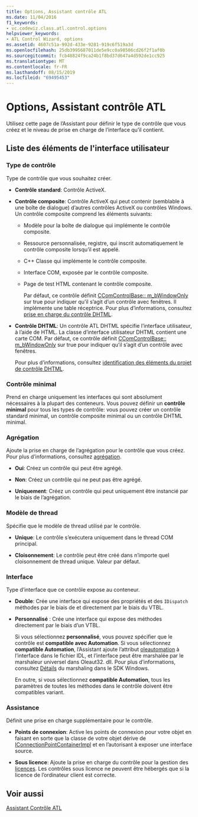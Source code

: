 ```yaml
---
title: Options, Assistant contrôle ATL
ms.date: 11/04/2016
f1_keywords:
- vc.codewiz.class.atl.control.options
helpviewer_keywords:
- ATL Control Wizard, options
ms.assetid: 4607c51a-992d-433e-9281-919c6f519a3d
ms.openlocfilehash: 25db3995687011de5e9cc0a98506cd26f2f1af0b
ms.sourcegitcommit: fcb48824f9ca24b1f8bd37d647a4d592de1cc925
ms.translationtype: MT
ms.contentlocale: fr-FR
ms.lasthandoff: 08/15/2019
ms.locfileid: "69495453"
---
```

# <a name="options-atl-control-wizard"></a>Options, Assistant contrôle ATL

Utilisez cette page de l’Assistant pour définir le type de contrôle que vous créez et le niveau de prise en charge de l’interface qu’il contient.

## <a name="uielement-list"></a>Liste des éléments de l'interface utilisateur

### <a name="control-type"></a>Type de contrôle

Type de contrôle que vous souhaitez créer.

- **Contrôle standard**: Contrôle ActiveX.

- **Contrôle composite**: Contrôle ActiveX qui peut contenir (semblable à une boîte de dialogue) d’autres contrôles ActiveX ou contrôles Windows. Un contrôle composite comprend les éléments suivants:

  - Modèle pour la boîte de dialogue qui implémente le contrôle composite.

  - Ressource personnalisée, registre, qui inscrit automatiquement le contrôle composite lorsqu’il est appelé.

  - C++ Classe qui implémente le contrôle composite.

  - Interface COM, exposée par le contrôle composite.

  - Page de test HTML contenant le contrôle composite.

    Par défaut, ce contrôle définit [CComControlBase:: m_bWindowOnly](../../atl/reference/ccomcontrolbase-class.md#m_bwindowonly) sur true pour indiquer qu’il s’agit d’un contrôle avec fenêtres. Il implémente une table réceptrice. Pour plus d’informations, consultez [prise en charge du contrôle DHTML](../../atl/atl-support-for-dhtml-controls.md).

- **Contrôle DHTML**: Un contrôle ATL DHTML spécifie l’interface utilisateur, à l’aide de HTML. La classe d’interface utilisateur DHTML contient une carte COM. Par défaut, ce contrôle définit [CComControlBase:: m_bWindowOnly](../../atl/reference/ccomcontrolbase-class.md#m_bwindowonly) sur true pour indiquer qu’il s’agit d’un contrôle avec fenêtres.

   Pour plus d’informations, consultez [identification des éléments du projet de contrôle DHTML](../../atl/identifying-the-elements-of-the-dhtml-control-project.md).

### <a name="minimal-control"></a>Contrôle minimal

Prend en charge uniquement les interfaces qui sont absolument nécessaires à la plupart des conteneurs. Vous pouvez définir un **contrôle minimal** pour tous les types de contrôle: vous pouvez créer un contrôle standard minimal, un contrôle composite minimal ou un contrôle DHTML minimal.

### <a name="aggregation"></a>Agrégation

Ajoute la prise en charge de l’agrégation pour le contrôle que vous créez. Pour plus d’informations, consultez [agrégation](../../atl/aggregation.md).

- **Oui**: Créez un contrôle qui peut être agrégé.

- **Non**: Créez un contrôle qui ne peut pas être agrégé.

- **Uniquement**: Créez un contrôle qui peut uniquement être instancié par le biais de l’agrégation.

### <a name="threading-model"></a>Modèle de thread

Spécifie que le modèle de thread utilisé par le contrôle.

- **Unique**: Le contrôle s’exécutera uniquement dans le thread COM principal.

- **Cloisonnement**: Le contrôle peut être créé dans n’importe quel cloisonnement de thread unique. Valeur par défaut.

### <a name="interface"></a>Interface

Type d’interface que ce contrôle expose au conteneur.

- **Double**: Crée une interface qui expose des propriétés et des `IDispatch` méthodes par le biais de et directement par le biais du VTBL.

- **Personnalisé** : Crée une interface qui expose des méthodes directement par le biais d’un VTBL.

   Si vous sélectionnez **personnalisé**, vous pouvez spécifier que le contrôle est **compatible avec Automation**. Si vous sélectionnez **compatible Automation**, l’Assistant ajoute l’attribut [oleautomation](../../windows/oleautomation.md) à l’interface dans le fichier IDL, et l’interface peut être marshalée par le marshaleur universel dans Oleaut32. dll. Pour plus d’informations, consultez [Détails](/windows/win32/com/marshaling-details) du marshaling dans le SDK Windows.

   En outre, si vous sélectionnez **compatible Automation**, tous les paramètres de toutes les méthodes dans le contrôle doivent être compatibles variant.

### <a name="support"></a>Assistance

Définit une prise en charge supplémentaire pour le contrôle.

- **Points de connexion**: Active les points de connexion pour votre objet en faisant en sorte que la classe de votre objet dérive de [IConnectionPointContainerImpl](../../atl/reference/iconnectionpointcontainerimpl-class.md) et en l’autorisant à exposer une interface source.

- **Sous licence**: Ajoute la prise en charge du contrôle pour la gestion des [licences](/windows/win32/com/licensing). Les contrôles sous licence ne peuvent être hébergés que si la licence de l’ordinateur client est correcte.

## <a name="see-also"></a>Voir aussi

[Assistant Contrôle ATL](../../atl/reference/atl-control-wizard.md)
